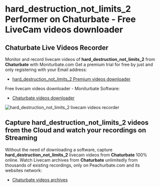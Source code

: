 # hard_destruction_not_limits_2 Performer on Chaturbate - Free LiveCam videos downloader

## Chaturbate Live Videos Recorder

Monitor and record livecam videos of **hard_destruction_not_limits_2** from **Chaturbate** with Moniturbate.com
Get a premium trial for free by just and only registering with your Email address:
* [hard_destruction_not_limits_2 Premium videos downloader](https://moniturbate.com/request-demo-licence-key.html)

Free livecam videos downloader - Moniturbate Software:
* [Chaturbate videos downloader](https://moniturbate.com/moniturbate-download-software.html)

![hard_destruction_not_limits_2 livecam videos recorder](https://peachurnet.com/templates/moniturbate-software.png)


## Capture hard_destruction_not_limits_2 videos from the Cloud and watch your recordings on Streaming

Without the need of downloading a software, capture **hard_destruction_not_limits_2** livecam videos from **Chaturbate** 100% online.
Watch Livecam archives from **Chaturbate** unlimitedly from thousands of existing recordings, only on Peachurbate.com and its websites network:
* [Chaturbate videos archives](https://peachurnet.com/)
